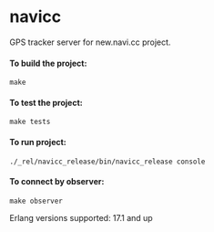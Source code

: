 navicc
======

GPS tracker server for new.navi.cc project.

#### To build the project:

    make

#### To test the project:

    make tests

#### To run project:

    ./_rel/navicc_release/bin/navicc_release console

#### To connect by observer:

    make observer

Erlang versions supported: 17.1 and up
